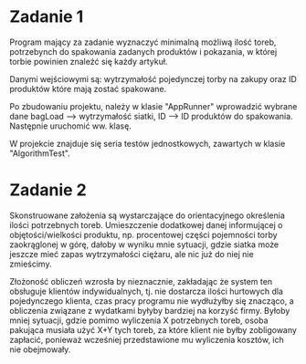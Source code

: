 # Zadanie 1

Program mający za zadanie wyznaczyć minimalną możliwą ilość toreb, potrzebynch do spakowania zadanych produktów i pokazania,
w której torbie powinien znaleźć się każdy artykuł.

Danymi wejściowymi są: wytrzymałość pojedynczej torby na zakupy oraz ID produktów które mają zostać spakowane.

Po zbudowaniu projektu, należy w klasie "AppRunner" wprowadzić wybrane dane bagLoad --> wytrzymałość siatki,
ID --> ID produktów do spakowania. Następnie uruchomić ww. klasę.

W projekcie znajduje się seria testów jednostkowych, zawartych w klasie "AlgorithmTest".



# Zadanie 2

Skonstruowane założenia są wystarczające do orientacyjnego określenia ilości potrzebnych toreb. Umieszczenie dodatkowej danej informującej o
objętości/wielkości produktu, np. procentowej części pojemności torby zaokrąglonej w górę, dałoby w wyniku mnie sytuacji, gdzie siatka
może jeszcze mieć zapas wytrzymałości ciężaru, ale nic już do niej nie zmieścimy. 

Złożoność obliczeń wzrosła by nieznacznie, zakładając że system ten obsługuje klientów indywidualnych, tj. nie dostarcza ilości hurtowych 
dla pojedynczego klienta, czas pracy programu nie wydłużyłby się znacząco, a obliczenia związane z wydatkami byłyby bardziej na korzyść firmy.
Byłoby mniej sytuacji, gdzie pomimo wyliczenia X potrzebnych toreb, osoba pakująca musiała użyć X+Y tych toreb, za które klient nie byłby zobligowany zapłacić, 
ponieważ wcześniej przedstawione mu wyliczenia kosztów, ich nie obejmowały.
